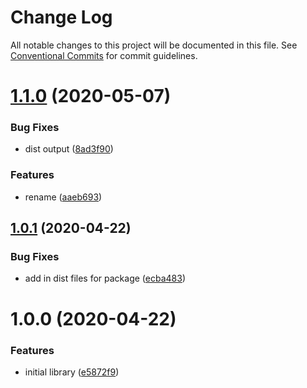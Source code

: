 # Change Log

All notable changes to this project will be documented in this file. See
[Conventional Commits](https://conventionalcommits.org) for commit guidelines.

# [1.1.0](https://github.com/the-holocron/ahsoka/compare/1.0.1...1.1.0) (2020-05-07)


### Bug Fixes

* dist output ([8ad3f90](https://github.com/the-holocron/ahsoka/commit/8ad3f901bfa806d6e52d749b9a81bb623cd27076))


### Features

* rename ([aaeb693](https://github.com/the-holocron/ahsoka/commit/aaeb69359e4a8abb683c95cc393de09e5c5b1122))

## [1.0.1](https://github.com/the-holocron/ahsoka/compare/1.0.0...1.0.1) (2020-04-22)


### Bug Fixes

* add in dist files for package ([ecba483](https://github.com/the-holocron/ahsoka/commit/ecba483ef70f8414087cd7e3fb9ee0d3381ed452))

# 1.0.0 (2020-04-22)


### Features

* initial library ([e5872f9](https://github.com/the-holocron/ahsoka/commit/e5872f9921a6d38356e4ed35839616ff7f65c6bd))
